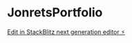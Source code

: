 # JonretsPortfolio

[Edit in StackBlitz next generation editor ⚡️](https://stackblitz.com/~/github.com/BarberoNiGov/JonretsPortfolio)